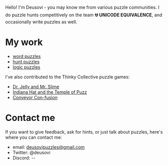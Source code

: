 Hello! I'm Deusovi - you may know me from various puzzle communities. I do puzzle hunts competitively on the team **⛎︎ UNICODE EQUIVALENCE**, and occasionally write puzzles as well.

# My work

 - [word puzzles](wordpuzzles.md)
 - [hunt puzzles](huntpuzzles.md)
 - [logic puzzles](logicpuzzles.md)

I've also contributed to the Thinky Collective puzzle games:
 - [Dr. Jelly and Mr. Slime](https://thinkycollective.itch.io/dr-jelly-and-mr-slime)
 - [Indiana  Hat and the Temple of Puzz](https://thinkycollective.itch.io/indiana-hat-and-the-temple-of-puzz)
 - [Conveyor Con-fusion](https://thinkycollective.itch.io/conveyor-confusion)


# Contact me

If you want to give feedback, ask for hints, or just talk about puzzles, here's where you can contact me:

 - email: deusovipuzzles@gmail.com
 - Twitter: @deusovi
 - Discord: --